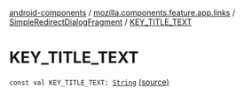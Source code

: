 [android-components](../../index.md) / [mozilla.components.feature.app.links](../index.md) / [SimpleRedirectDialogFragment](index.md) / [KEY_TITLE_TEXT](./-k-e-y_-t-i-t-l-e_-t-e-x-t.md)

# KEY_TITLE_TEXT

`const val KEY_TITLE_TEXT: `[`String`](https://kotlinlang.org/api/latest/jvm/stdlib/kotlin/-string/index.html) [(source)](https://github.com/mozilla-mobile/android-components/blob/master/components/feature/app-links/src/main/java/mozilla/components/feature/app/links/SimpleRedirectDialogFragment.kt#L92)